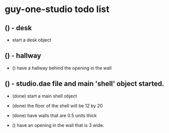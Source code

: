 # guy-one-studio todo list

## () - desk
* start a desk object

## () - hallway
* () have a hallway behind the opening in the wall

## () - studio.dae file and main 'shell' object started.
* (done) start a main shell object 
* (done) the floor of the shell will be 12 by 20
* (done) have walls that are 0.5 units thick

* () have an opening in the wall that is 3 wide.

